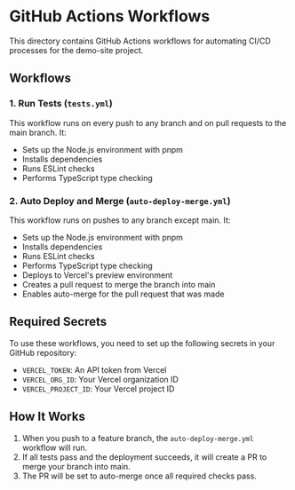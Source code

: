 # GitHub Actions Workflows

This directory contains GitHub Actions workflows for automating CI/CD processes for the demo-site project.

## Workflows

### 1. Run Tests (`tests.yml`)

This workflow runs on every push to any branch and on pull requests to the main branch. It:
- Sets up the Node.js environment with pnpm
- Installs dependencies
- Runs ESLint checks
- Performs TypeScript type checking

### 2. Auto Deploy and Merge (`auto-deploy-merge.yml`)

This workflow runs on pushes to any branch except main. It:
- Sets up the Node.js environment with pnpm
- Installs dependencies
- Runs ESLint checks
- Performs TypeScript type checking
- Deploys to Vercel's preview environment
- Creates a pull request to merge the branch into main
- Enables auto-merge for the pull request that was made

## Required Secrets

To use these workflows, you need to set up the following secrets in your GitHub repository:

- `VERCEL_TOKEN`: An API token from Vercel
- `VERCEL_ORG_ID`: Your Vercel organization ID
- `VERCEL_PROJECT_ID`: Your Vercel project ID

## How It Works

1. When you push to a feature branch, the `auto-deploy-merge.yml` workflow will run.
2. If all tests pass and the deployment succeeds, it will create a PR to merge your branch into main.
3. The PR will be set to auto-merge once all required checks pass.

